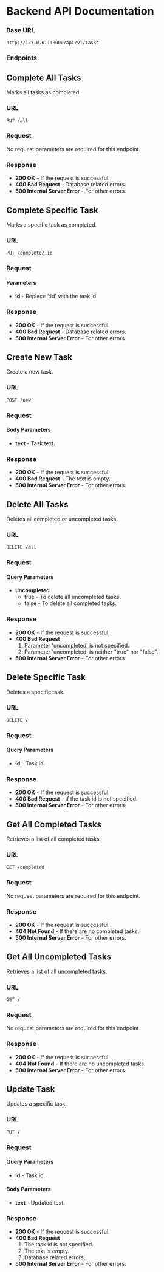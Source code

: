 # Backend API Documentation
### Base URL
```
http://127.0.0.1:8000/api/v1/tasks
```
### Endpoints
## Complete All Tasks
Marks all tasks as completed.
### URL
```
PUT /all
```
### Request
No request parameters are required for this endpoint.
### Response
* **200 OK** - If the request is successful.
* **400 Bad Request** - Database related errors.
* **500 Internal Server Error** - For other errors.

## Complete Specific Task
Marks a specific task as completed.
### URL
```
PUT /complete/:id
```
### Request
#### Parameters
* **id** - Replace ':id' with the task id.
### Response
* **200 OK** - If the request is successful.
* **400 Bad Request** - Database related errors.
* **500 Internal Server Error** - For other errors.

## Create New Task
Create a new task.
### URL
```
POST /new
```
### Request
#### Body Parameters
* **text** - Task text.
### Response
* **200 OK** - If the request is successful.
* **400 Bad Request** - The text is empty.
* **500 Internal Server Error** - For other errors.

## Delete All Tasks
Deletes all completed or uncompleted tasks.
### URL
```
DELETE /all
```
### Request
#### Query Parameters
* **uncompleted**
  - true - To delete all uncompleted tasks.
  - false - To delete all completed tasks.
### Response
* **200 OK** - If the request is successful.
* **400 Bad Request**
  1. Parameter 'uncompleted' is not specified.
  2. Parameter 'uncompleted' is neither "true" nor "false".
* **500 Internal Server Error** - For other errors.

## Delete Specific Task
Deletes a specific task.
### URL
```
DELETE /
```
### Request
#### Query Parameters
* **id** - Task id.
### Response
* **200 OK** - If the request is successful.
* **400 Bad Request** - If the task id is not specified.
* **500 Internal Server Error** - For other errors.

## Get All Completed Tasks
Retrieves a list of all completed tasks.
### URL
```
GET /completed
```
### Request
No request parameters are required for this endpoint.
### Response
* **200 OK** - If the request is successful.
* **404 Not Found** - If there are no completed tasks.
* **500 Internal Server Error** - For other errors.

## Get All Uncompleted Tasks
Retrieves a list of all uncompleted tasks.
### URL
```
GET /
```
### Request
No request parameters are required for this endpoint.
### Response
* **200 OK** - If the request is successful.
* **404 Not Found** - If there are no uncompleted tasks.
* **500 Internal Server Error** - For other errors.

## Update Task
Updates a specific task.
### URL
```
PUT /
```
### Request
#### Query Parameters
* **id** - Task id.
#### Body Parameters
* **text** - Updated text.
### Response
* **200 OK** - If the request is successful.
* **400 Bad Request**
  1. The task id is not specified.
  2. The text is empty.
  3. Database related errors.
* **500 Internal Server Error** - For other errors.
